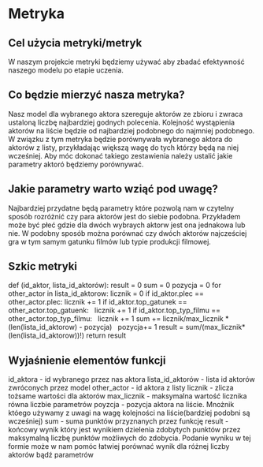 # Metryka
## Cel użycia metryki/metryk
W naszym projekcie metryki będziemy używać aby zbadać efektywność naszego modelu po etapie uczenia.
## Co będzie mierzyć nasza metryka?
Nasz model dla wybranego aktora szereguje aktorów ze zbioru i zwraca ustaloną liczbę najbardziej godnych polecenia. Kolejność wystąpienia aktorów na liście będzie od najbardziej podobnego do najmniej podobnego. W związku z tym metryka będzie porównywała wybranego aktora do aktorów z listy, przykładając większą wagę do tych którzy będą na niej wcześniej. Aby móc dokonać takiego zestawienia należy ustalić jakie parametry aktoró będziemy porównywać.
## Jakie parametry warto wziąć pod uwagę?
Najbardziej przydatne będą parametry które pozwolą nam w czytelny sposób rozróżnić czy para aktorów jest do siebie podobna. Przykładem może być płeć gdzie dla dwóch wybraych aktorw jest ona jednakowa lub nie. W podobny sposób można porównać czy dwóch aktorów najcześciej gra w tym samym gatunku filmów lub typie produkcji filmowej.
## Szkic metryki
def (id_aktor, lista_id_aktorów):
  result = 0
  sum = 0
  pozycja = 0
  for other_actor in lista_id_aktorow:
    licznik = 0
    if id_aktor.plec == other_actor.plec:
         licznik += 1
    if id_aktor.top_gatunek == other_actor.top_gatuenk:
         licznik += 1
    if id_aktor.top_typ_filmu == other_actor.top_typ_filmu:
         licznik += 1
    sum += licznik/max_licznik * (len(lista_id_aktorow) - pozycja)
    pozycja+= 1
  result = sum/(max_licznik*(len(lista_id_aktorow))!)
return result
## Wyjaśnienie elementów funkcji
id_aktora - id wybranego przez nas aktora
lista_id_aktorów - lista id aktorów zwróconych przez model
other_actor - id aktora z listy
licznik - zlicza tożsame wartości dla aktorów
max_licznik - maksymalna wartość licznika równa liczbie parametrów
poyzcja - pozycja aktora na liście. Mnożnik któego używamy z uwagi na wagę kolejności na liście(bardziej podobni są wcześniej)
sum - suma punktów przyznanych przez funkcję
result - końcowy wynik który jest wynikiem dzielenia zdobytych punktów przez maksymalną liczbę punktów możliwych do zdobycia. Podanie wyniku w tej formie może w nam pomóc łatwiej porównać wynik dla różnej liczby aktorów bądź parametrów
